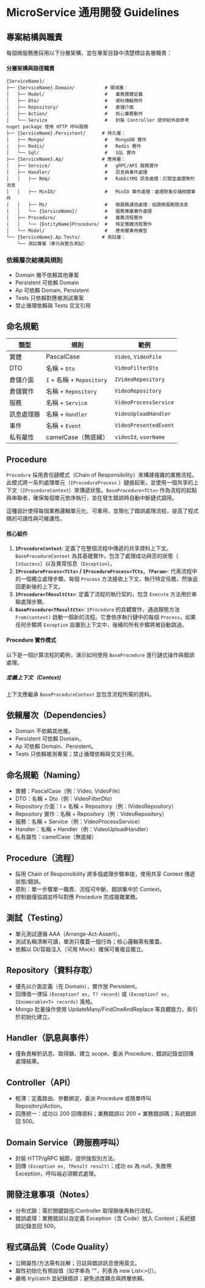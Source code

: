 # MicroService 通用開發 Guidelines

## 專案結構與職責

每個微服務應採用以下分層架構，並在專案目錄中清楚標註各層職責：

#### 分層架構與路徑職責

```
{ServiceName}/
├── {ServiceName}.Domain/           # 領域層：
│   ├── Model/                      #   業務實體定義
│   ├── Dto/                        #   資料傳輸物件
│   ├── Repository/                 #   倉儲介面
│   ├── Action/                     #   核心業務動作
│   └── Service                     #   封裝 Controller 提供給外部參考 nuget package 使用 HTTP 呼叫服務
├── {ServiceName}.Persistent/      # 持久層：
│   ├── Mongo/                      #   MongoDB 實作
│   ├── Redis/                      #   Redis 實作
│   └── Sql/                        #   SQL 實作
├── {ServiceName}.Ap/              # 應用層：
│   ├── Service/                    #   gRPC/API 服務實作
│   ├── Handler/                    #   訊息與事件處理
│   │   ├── Rmq/                    #   RabbitMQ 訊息處理：訂閱並處理隊列消息
│   │   ├── MinIO/                  #   MinIO 事件處理：處理對象存儲相關事件
│   │   ├── Ms/                     #   微服務通信處理：協調微服務間消息
│   │   └── {ServiceName}/          #   服務專屬事件處理
│   ├── Procedure/                  #   業務流程實作
│   │   └── {EntityName}Procedure/  #   特定實體流程實作
│   └── Model/                      #   應用層專用模型
└── {ServiceName}.Ap.Tests/        # 測試層：
    └── 測試專案（單元與整合測試）
```

### 依賴層次結構與規則

* Domain 層不依賴其他專案
* Persistent 可依賴 Domain
* Ap 可依賴 Domain, Persistent
* Tests 只依賴對應被測試專案
* 禁止循環依賴與 Tests 交叉引用

## 命名規範

| 類型    | 規則                      | 範例                    |
|-------|-------------------------|-----------------------|
| 實體    | PascalCase              | `Video`, `VideoFile`  |
| DTO   | 名稱 + `Dto`              | `VideoFilterDto`      |
| 倉儲介面  | `I` + 名稱 + `Repository` | `IVideoRepository`    |
| 倉儲實作  | 名稱 + `Repository`       | `VideoRepository`     |
| 服務    | 名稱 + `Service`          | `VideoProcessService` |
| 訊息處理器 | 名稱 + `Handler`          | `VideoUploadHandler`  |
| 事件    | 名稱 + `Event`            | `VideoPresentedEvent` |
| 私有屬性  | camelCase（無底線）          | `videoId`, `userName` |

## Procedure

`Procedure` 採用責任鏈模式（Chain of Responsibility）來構建複雜的業務流程。此模式將一系列處理單元（`IProcedureProcess`
）鏈接起來，並使用一個共享的上下文（`IProcedureContext`）來傳遞狀態。`BaseProcedure<TCtx>`
作為流程的起點與串聯者，確保每個單元依序執行，並在發生錯誤時自動中斷鏈式調用。

這種設計使得每個業務邏輯單元化、可重用，並簡化了錯誤處理流程，提高了程式碼的可讀性與可維護性。

#### 核心組件

1. **`IProcedureContext`**: 定義了在整個流程中傳遞的共享資料上下文。`BaseProcedureContext` 為其基礎實作，包含了處理成功與否的狀態（
   `IsSuccess`）以及異常信息（`Exception`）。
2. **`IProcedureProcess<TCtx>` / `IProcedureProcess<TCtx, TParam>`**: 代表流程中的一個獨立處理步驟。每個 `Process`
   方法接收上下文，執行特定任務，然後返回更新後的上下文。
3. **`IProcedure<TResultCtx>`**: 定義了流程的執行契約，包含 `Execute` 方法用於串聯處理步驟。
4. **`BaseProcedure<TResultCtx>`**: `IProcedure` 的具體實作，通過靜態方法 `From(context)` 啟動一個新的流程。它會依序執行鏈中的每個
   `Process`，如果任何步驟將 `Exception` 設置到上下文中，後續的所有步驟將被自動跳過。

#### Procedure 實作模式

以下是一個計算流程的範例，演示如何使用 `BaseProcedure` 進行鏈式操作與錯誤處理。

##### 定義上下文（Context)

上下文應繼承 `BaseProcedureContext` 並包含流程所需的資料。

## 依賴層次（Dependencies）

- Domain 不依賴其他層。
- Persistent 可依賴 Domain。
- Ap 可依賴 Domain、Persistent。
- Tests 只依賴被測專案；禁止循環依賴與交叉引用。

## 命名規範（Naming）

- 實體：PascalCase（例：Video, VideoFile）
- DTO：名稱 + Dto（例：VideoFilterDto）
- Repository 介面：I + 名稱 + Repository（例：IVideoRepository）
- Repository 實作：名稱 + Repository（例：VideoRepository）
- 服務：名稱 + Service（例：VideoProcessService）
- Handler：名稱 + Handler（例：VideoUploadHandler）
- 私有屬性：camelCase（無底線）

## Procedure（流程）

- 採用 Chain of Responsibility 將多個處理步驟串接，使用共享 Context 傳遞狀態/錯誤。
- 原則：單一步驟單一職責、流程可中斷、錯誤集中於 Context。
- 控制器僅協調並呼叫對應 Procedure 完成複雜業務。

## 測試（Testing）

- 單元測試遵循 AAA（Arrange-Act-Assert）。
- 測試名稱清晰可讀，單測只覆蓋一個行為；核心邏輯需有覆蓋。
- 依賴以 DI/容器注入（可用 Mock）確保可重複且獨立。

## Repository（資料存取）

- 優先以介面定義（在 Domain），實作放 Persistent。
- 回傳值一律採 `(Exception? ex, T? record)` 或 `(Exception? ex, IEnumerable<T> records)` 風格。
- Mongo 批量操作使用 UpdateMany/FindOneAndReplace 等具體能力，索引於初始化建立。

## Handler（訊息與事件）

- 僅負責解析訊息、取得鎖、建立 scope、委派 Procedure，錯誤記錄並回傳處理結果。

## Controller（API）

- 輕薄：定義路由、參數綁定、委派 Procedure 或簡單呼叫 Repository/Action。
- 回應統一：成功以 200 回傳資料；業務錯誤以 200 + 業務錯誤碼；系統錯誤回 500。

## Domain Service（跨服務呼叫）

- 封裝 HTTP/gRPC 細節，提供強型別方法。
- 回傳 `(Exception ex, TResult result)`；成功 ex 為 null，失敗帶 Exception，呼叫端必須顯式處理。

## 開發注意事項（Notes）

- 分布式鎖：需於關鍵路徑/Controller 取得鎖後再執行流程。
- 錯誤處理：業務錯誤以自定義 Exception（含 Code）放入 Context；系統錯誤記錄並回 500。

## 程式碼品質（Code Quality）

- 公開屬性/方法需有註解；日誌與錯誤訊息使用英文。
- 屬性初始化有預設值（如字串為 ""，列表為 new List<>()）。
- 嚴格 try/catch 並紀錄錯誤；避免過度耦合與跨層依賴。
